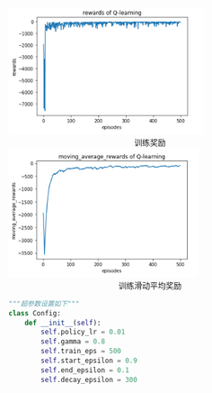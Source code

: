 <img src="assets/image-20220714191245377.png" alt="image-20220714191245377" style="zoom:80%;" />

<center>训练奖励</center>

<img src="assets/image-20220714191257673.png" alt="image-20220714191257673" style="zoom:80%;" />

<center>训练滑动平均奖励</center>

```python
"""超参数设置如下"""
class Config:
    def __init__(self):
        self.policy_lr = 0.01
        self.gamma = 0.8
        self.train_eps = 500
        self.start_epsilon = 0.9
        self.end_epsilon = 0.1
        self.decay_epsilon = 300
```

